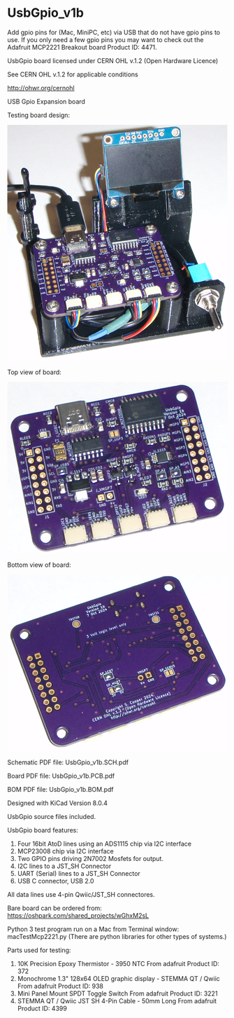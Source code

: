 # UsbGpio_v1b

Add gpio pins for (Mac, MiniPC, etc) via USB that do not have gpio pins to use.
If you only need a few gpio pins you may want to check out the Adafruit MCP2221 Breakout board Product ID: 4471.

UsbGpio board licensed under CERN OHL v.1.2 (Open Hardware Licence)

See CERN OHL v.1.2 for applicable conditions

http://ohwr.org/cernohl

USB Gpio Expansion board

Testing board design:

![alt text](https://github.com/Sd4Projects/UsbGpio/blob/main/UsbGpioTestSetup.png?raw=true "finishedboard")

Top view of board:

![alt text](https://github.com/Sd4Projects/UsbGpio/blob/main/UsbGpioTop.png?raw=true "TopView")

Bottom view of board:

![alt text](https://github.com/Sd4Projects/UsbGpio/blob/main/UsbGpioBot.png?raw=true "BottomView")

Schematic PDF file: UsbGpio_v1b.SCH.pdf

Board PDF file: UsbGpio_v1b.PCB.pdf

BOM PDF file: UsbGpio_v1b.BOM.pdf

Designed with KiCad Version 8.0.4

UsbGpio source files included.

UsbGpio board features:
1. Four 16bit AtoD lines using an ADS1115 chip via I2C interface
2. MCP23008 chip via I2C interface
3. Two GPIO pins driving 2N7002 Mosfets for output.
4. I2C lines to a JST_SH Connector
5. UART (Serial) lines to a JST_SH Connector
6. USB C connector, USB 2.0

All data lines use 4-pin Qwiic/JST_SH connectores.

Bare board can be ordered from: https://oshpark.com/shared_projects/wGhxM2sL

Python 3 test program run on a Mac from Terminal window: macTestMcp2221.py (There are python libraries for other types of systems.)

Parts used for testing:
1. 10K Precision Epoxy Thermistor - 3950 NTC From adafruit Product ID: 372
2. Monochrome 1.3" 128x64 OLED graphic display - STEMMA QT / Qwiic From adafruit Product ID: 938
3. Mini Panel Mount SPDT Toggle Switch From adafruit Product ID: 3221
4. STEMMA QT / Qwiic JST SH 4-Pin Cable - 50mm Long From adafruit Product ID: 4399

